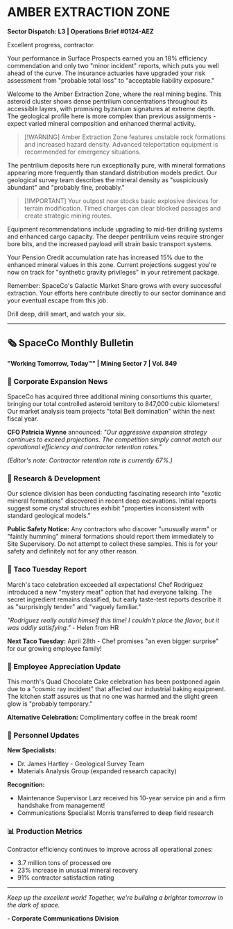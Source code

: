 # AMBER EXTRACTION ZONE

**Sector Dispatch: L3 | Operations Brief #0124-AEZ**

Excellent progress, contractor.

Your performance in Surface Prospects earned you an 18% efficiency commendation and only two "minor incident" reports, which puts you well ahead of the curve. The insurance actuaries have upgraded your risk assessment from "probable total loss" to "acceptable liability exposure."

Welcome to the Amber Extraction Zone, where the real mining begins. This asteroid cluster shows dense pentrilium concentrations throughout its accessible layers, with promising byzanium signatures at extreme depth. The geological profile here is more complex than previous assignments - expect varied mineral composition and enhanced thermal activity.

> [!WARNING] Amber Extraction Zone features unstable rock formations and increased hazard density. Advanced teleportation equipment is recommended for emergency situations.

The pentrilium deposits here run exceptionally pure, with mineral formations appearing more frequently than standard distribution models predict. Our geological survey team describes the mineral density as "suspiciously abundant" and "probably fine, probably."

> [!IMPORTANT] Your outpost now stocks basic explosive devices for terrain modification. Timed charges can clear blocked passages and create strategic mining routes.

Equipment recommendations include upgrading to mid-tier drilling systems and enhanced cargo capacity. The deeper pentrilium veins require stronger bore bits, and the increased payload will strain basic transport systems.

Your Pension Credit accumulation rate has increased 15% due to the enhanced mineral values in this zone. Current projections suggest you're now on track for "synthetic gravity privileges" in your retirement package.

Remember: SpaceCo's Galactic Market Share grows with every successful extraction. Your efforts here contribute directly to our sector dominance and your eventual escape from this job.

Drill deep, drill smart, and watch your six.

---

## 🗞️ SpaceCo Monthly Bulletin

**"Working Tomorrow, Today™" | Mining Sector 7 | Vol. 849**

### 🚀 Corporate Expansion News

SpaceCo has acquired three additional mining consortiums this quarter, bringing our total controlled asteroid territory to 847,000 cubic kilometers! Our market analysis team projects "total Belt domination" within the next fiscal year.

**CFO Patricia Wynne** announced: _"Our aggressive expansion strategy continues to exceed projections. The competition simply cannot match our operational efficiency and contractor retention rates."_

_(Editor's note: Contractor retention rate is currently 67%.)_

### 🔬 Research & Development

Our science division has been conducting fascinating research into "exotic mineral formations" discovered in recent deep excavations. Initial reports suggest some crystal structures exhibit "properties inconsistent with standard geological models."

**Public Safety Notice:** Any contractors who discover "unusually warm" or "faintly humming" mineral formations should report them immediately to Site Supervisory. Do not attempt to collect these samples. This is for your safety and definitely not for any other reason.

### 🌮 Taco Tuesday Report

March's taco celebration exceeded all expectations! Chef Rodriguez introduced a new "mystery meat" option that had everyone talking. The secret ingredient remains classified, but early taste-test reports describe it as "surprisingly tender" and "vaguely familiar."

_"Rodriguez really outdid himself this time! I couldn't place the flavor, but it was oddly satisfying."_ - Helen from HR

**Next Taco Tuesday:** April 28th - Chef promises "an even bigger surprise" for our growing employee family!

### 🎂 Employee Appreciation Update

This month's Quad Chocolate Cake celebration has been postponed again due to a "cosmic ray incident" that affected our industrial baking equipment. The kitchen staff assures us that no one was harmed and the slight green glow is "probably temporary."

**Alternative Celebration:** Complimentary coffee in the break room!

### 👥 Personnel Updates

**New Specialists:**

- Dr. James Hartley - Geological Survey Team
- Materials Analysis Group (expanded research capacity)

**Recognition:**

- Maintenance Supervisor Larz received his 10-year service pin and a firm handshake from management!
- Communications Specialist Morris transferred to deep field research

### 📊 Production Metrics

Contractor efficiency continues to improve across all operational zones:

- 3.7 million tons of processed ore
- 23% increase in unusual mineral recovery
- 91% contractor satisfaction rating

---

_Keep up the excellent work! Together, we're building a brighter tomorrow in the dark of space._

**- Corporate Communications Division**
